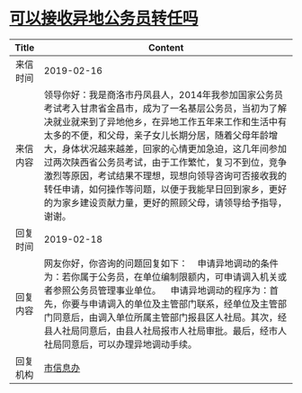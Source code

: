 # [可以接收异地公务员转任吗](http://www.shangluo.gov.cn/zmhd/ldxxxx.jsp?urltype=leadermail.LeaderMailContentUrl&wbtreeid=1112&leadermailid=5146)

| Title |                                                                                                                        Content                                                                                                                         |
|:-----:|--------------------------------------------------------------------------------------------------------------------------------------------------------------------------------------------------------------------------------------------------------|
| 来信时间  | 2019-02-16                                                                                                                                                                                                                                             |
| 来信内容  | 领导你好：我是商洛市丹凤县人，2014年我参加国家公务员考试考入甘肃省金昌市，成为了一名基层公务员，当初为了解决就业就来到了异地他乡，在异地工作五年来工作和生活中有太多的不便，和父母，亲子女儿长期分居，随着父母年龄增大，身体状况越来越差，回家的心情更加急迫，这几年间参加过两次陕西省公务员考试，由于工作繁忙，复习不到位，竞争激烈等原因，考试结果不理想，现想向领导咨询可否接收我的转任申请，如何操作等问题，以便于我能早日回到家乡，更好的为家乡建设贡献力量，更好的照顾父母，请领导给予指导，谢谢。 |
| 回复时间  | 2019-02-18                                                                                                                                                                                                                                             |
| 回复内容  | 网友你好，你咨询的问题回复如下：    申请异地调动的条件为：若你属于公务员，在单位编制限额内，可申请调入机关或者参照公务员管理事业单位。    申请异地调动的程序为：首先，你要与申请调入的单位及主管部门联系，经单位及主管部门同意后，由调入单位所属主管部门报县区人社局。其次，经县人社局同意后，由县人社局报市人社局审批。最后，经市人社局同意后，可以办理异地调动手续。                                                                |
| 回复机构  | [市信息办](../../category/agencies/市信息办.md)                                                                                                                                                                                                                |